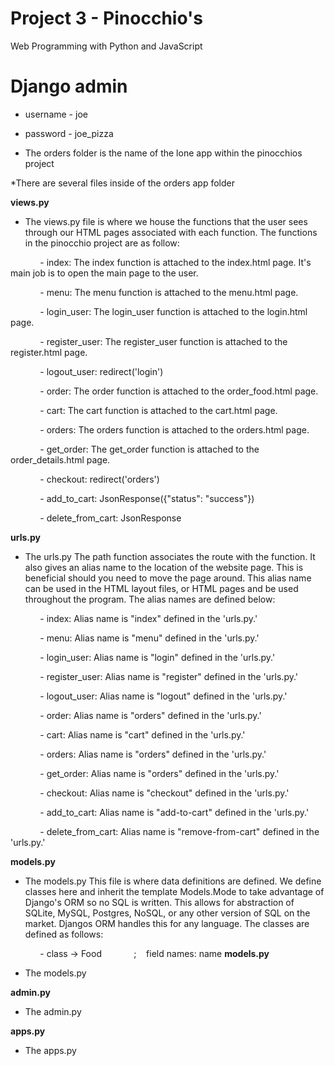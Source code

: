 # Project 3 - Pinocchio's

Web Programming with Python and JavaScript

# Django admin
* username - joe
* password - joe_pizza

* The orders folder is the name of the lone app within the pinocchios project

*There are several files inside of the orders app folder

**views.py**

- The views.py file is where we house the functions that the user sees through our HTML pages associated with each function.  The functions in the pinocchio project are as follow:

&nbsp;&nbsp;&nbsp;&nbsp;&nbsp;&nbsp;&nbsp;&nbsp;&nbsp;&nbsp;&nbsp;&nbsp;- index: The index function is attached to the index.html page.  It's main job is to open the main page to the user.

&nbsp;&nbsp;&nbsp;&nbsp;&nbsp;&nbsp;&nbsp;&nbsp;&nbsp;&nbsp;&nbsp;&nbsp;- menu: The menu function is attached to the menu.html page.

&nbsp;&nbsp;&nbsp;&nbsp;&nbsp;&nbsp;&nbsp;&nbsp;&nbsp;&nbsp;&nbsp;&nbsp;- login_user: The login_user function is attached to the login.html page.

&nbsp;&nbsp;&nbsp;&nbsp;&nbsp;&nbsp;&nbsp;&nbsp;&nbsp;&nbsp;&nbsp;&nbsp;- register_user: The register_user function is attached to the register.html page. 

&nbsp;&nbsp;&nbsp;&nbsp;&nbsp;&nbsp;&nbsp;&nbsp;&nbsp;&nbsp;&nbsp;&nbsp;- logout_user: redirect('login') 

&nbsp;&nbsp;&nbsp;&nbsp;&nbsp;&nbsp;&nbsp;&nbsp;&nbsp;&nbsp;&nbsp;&nbsp;- order: The order function is attached to the order_food.html page.

&nbsp;&nbsp;&nbsp;&nbsp;&nbsp;&nbsp;&nbsp;&nbsp;&nbsp;&nbsp;&nbsp;&nbsp;- cart: The cart function is attached to the cart.html page. 

&nbsp;&nbsp;&nbsp;&nbsp;&nbsp;&nbsp;&nbsp;&nbsp;&nbsp;&nbsp;&nbsp;&nbsp;- orders: The orders function is attached to the orders.html page. 

&nbsp;&nbsp;&nbsp;&nbsp;&nbsp;&nbsp;&nbsp;&nbsp;&nbsp;&nbsp;&nbsp;&nbsp;- get_order: The get_order function is attached to the order_details.html page.

&nbsp;&nbsp;&nbsp;&nbsp;&nbsp;&nbsp;&nbsp;&nbsp;&nbsp;&nbsp;&nbsp;&nbsp;- checkout: redirect('orders')

&nbsp;&nbsp;&nbsp;&nbsp;&nbsp;&nbsp;&nbsp;&nbsp;&nbsp;&nbsp;&nbsp;&nbsp;- add_to_cart: JsonResponse({"status": "success"})

&nbsp;&nbsp;&nbsp;&nbsp;&nbsp;&nbsp;&nbsp;&nbsp;&nbsp;&nbsp;&nbsp;&nbsp;- delete_from_cart: JsonResponse

**urls.py**

- The urls.py The path function associates the route with the function.  It also gives an alias name to the location of the website page.  This is beneficial should you need to move the page around.  This alias name can be used in the HTML layout files, or HTML pages and be used throughout the program.  The alias names are defined below:

&nbsp;&nbsp;&nbsp;&nbsp;&nbsp;&nbsp;&nbsp;&nbsp;&nbsp;&nbsp;&nbsp;&nbsp;- index: Alias name is "index" defined in the 'urls.py.' 

&nbsp;&nbsp;&nbsp;&nbsp;&nbsp;&nbsp;&nbsp;&nbsp;&nbsp;&nbsp;&nbsp;&nbsp;- menu: Alias name is "menu" defined in the 'urls.py.'

&nbsp;&nbsp;&nbsp;&nbsp;&nbsp;&nbsp;&nbsp;&nbsp;&nbsp;&nbsp;&nbsp;&nbsp;- login_user: Alias name is "login" defined in the 'urls.py.'

&nbsp;&nbsp;&nbsp;&nbsp;&nbsp;&nbsp;&nbsp;&nbsp;&nbsp;&nbsp;&nbsp;&nbsp;- register_user: Alias name is "register" defined in the 'urls.py.'

&nbsp;&nbsp;&nbsp;&nbsp;&nbsp;&nbsp;&nbsp;&nbsp;&nbsp;&nbsp;&nbsp;&nbsp;- logout_user: Alias name is "logout" defined in the 'urls.py.'

&nbsp;&nbsp;&nbsp;&nbsp;&nbsp;&nbsp;&nbsp;&nbsp;&nbsp;&nbsp;&nbsp;&nbsp;- order: Alias name is "orders" defined in the 'urls.py.'

&nbsp;&nbsp;&nbsp;&nbsp;&nbsp;&nbsp;&nbsp;&nbsp;&nbsp;&nbsp;&nbsp;&nbsp;- cart: Alias name is "cart" defined in the 'urls.py.'

&nbsp;&nbsp;&nbsp;&nbsp;&nbsp;&nbsp;&nbsp;&nbsp;&nbsp;&nbsp;&nbsp;&nbsp;- orders: Alias name is "orders" defined in the 'urls.py.'

&nbsp;&nbsp;&nbsp;&nbsp;&nbsp;&nbsp;&nbsp;&nbsp;&nbsp;&nbsp;&nbsp;&nbsp;- get_order: Alias name is "orders" defined in the 'urls.py.'

&nbsp;&nbsp;&nbsp;&nbsp;&nbsp;&nbsp;&nbsp;&nbsp;&nbsp;&nbsp;&nbsp;&nbsp;- checkout: Alias name is "checkout" defined in the 'urls.py.'

&nbsp;&nbsp;&nbsp;&nbsp;&nbsp;&nbsp;&nbsp;&nbsp;&nbsp;&nbsp;&nbsp;&nbsp;- add_to_cart: Alias name is "add-to-cart" defined in the 'urls.py.'

&nbsp;&nbsp;&nbsp;&nbsp;&nbsp;&nbsp;&nbsp;&nbsp;&nbsp;&nbsp;&nbsp;&nbsp;- delete_from_cart: Alias name is "remove-from-cart" defined in the 'urls.py.'

**models.py**

- The models.py This file is where data definitions are defined.  We define classes here and inherit the template Models.Mode to take advantage of Django's ORM so no SQL is written.  This allows for abstraction of SQLite, MySQL, Postgres, NoSQL, or any other version of SQL on the market.  Djangos ORM handles this for any language.  The classes are defined as follows:

&nbsp;&nbsp;&nbsp;&nbsp;&nbsp;&nbsp;&nbsp;&nbsp;&nbsp;&nbsp;&nbsp;&nbsp;- class -> Food
&nbsp;&nbsp;&nbsp;&nbsp;&nbsp;&nbsp;&nbsp;&nbsp;&nbsp;&nbsp;&nbsp;&nbsp;;&nbsp;&nbsp;&nbsp;&nbsp;field names: name
**models.py**

- The models.py 

**admin.py**

- The admin.py 

**apps.py**

- The apps.py 